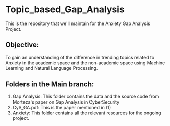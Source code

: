 # Topic_based_Gap_Analysis

This is the repository that we'll maintain for the Anxiety Gap Analysis Project. 

## Objective:
To gain an understanding of the difference in trending topics related to Anxiety in the academic space and the non-academic space using Machine Learning and Natural Language Processing.

## Folders in the Main branch:
1. Gap Analysis: This folder contains the data and the source code from Morteza's paper on Gap Analysis in CyberSecurity
2. CyS_GA.pdf: This is the paper mentioned in (1)
3. Anxiety: This folder contains all the relevant resources for the ongoing project.
